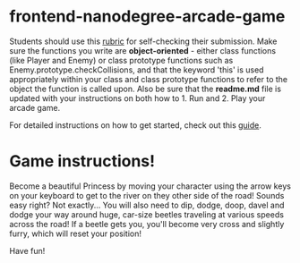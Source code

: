 frontend-nanodegree-arcade-game
===============================

Students should use this [rubric](https://review.udacity.com/#!/projects/2696458597/rubric) for self-checking their submission. Make sure the functions you write are **object-oriented** - either class functions (like Player and Enemy) or class prototype functions such as Enemy.prototype.checkCollisions, and that the keyword 'this' is used appropriately within your class and class prototype functions to refer to the object the function is called upon. Also be sure that the **readme.md** file is updated with your instructions on both how to 1. Run and 2. Play your arcade game.

For detailed instructions on how to get started, check out this [guide](https://docs.google.com/document/d/1v01aScPjSWCCWQLIpFqvg3-vXLH2e8_SZQKC8jNO0Dc/pub?embedded=true).

Game instructions!
==================

Become a beautiful Princess by moving your character using the arrow keys on your keyboard to get to the river on they other side of the road! Sounds easy right?
Not exactly...
You will also need to dip, dodge, doop, davel and dodge your way around huge,
car-size beetles traveling at various speeds across the road! If a beetle gets
you, you'll become very cross and slightly furry, which will reset your position!

Have fun!
